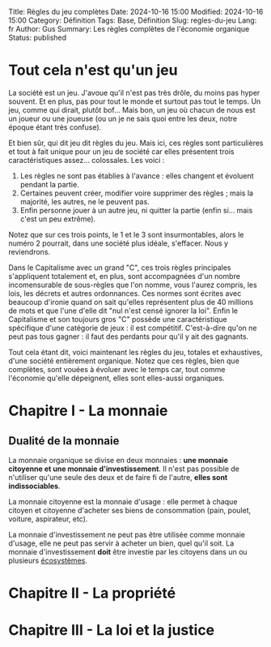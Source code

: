 Title: Règles du jeu complètes
Date: 2024-10-16 15:00
Modified: 2024-10-16 15:00
Category: Définition
Tags: Base, Définition
Slug: regles-du-jeu
Lang: fr
Author: Gus
Summary: Les règles complètes de l'économie organique
Status: published

# Tout cela n'est qu'un jeu

La société est un jeu.
J'avoue qu'il n'est pas très drôle, du moins pas hyper souvent.
Et en plus, pas pour tout le monde et surtout pas tout le temps.
Un jeu, comme qui dirait, plutôt bof...
Mais bon, un jeu où chacun de nous est un joueur ou une joueuse (ou un je ne sais quoi entre les deux, notre époque étant très confuse).

Et bien sûr, qui dit jeu dit règles du jeu.
Mais ici, ces règles sont particulières et tout à fait unique pour un jeu de société car elles présentent trois caractéristiques assez... colossales.
Les voici :
1. Les règles ne sont pas établies à l'avance : elles changent et évoluent pendant la partie.
2. Certaines peuvent créer, modifier voire supprimer des règles ; mais la majorité, les autres, ne le peuvent pas.
3. Enfin personne jouer à un autre jeu, ni quitter la partie (enfin si... mais c'est un peu extrême).

Notez que sur ces trois points, le 1 et le 3 sont insurmontables, alors le numéro 2 pourrait, dans une société plus idéale, s'effacer.
Nous y reviendrons.

Dans le Capitalisme avec un grand "C", ces trois règles principales s'appliquent totalement et, en plus, sont accompagnées d'un nombre incomensurable de sous-règles que l'on nomme, vous l'aurez compris, les lois, les décrets et autres ordonnances.
Ces normes sont écrites avec beaucoup d'ironie quand on sait qu'elles représentent plus de 40 millions de mots et que l'une d'elle dit "nul n'est censé ignorer la loi".
Enfin le Capitalisme et son toujours gros "C" possède une caractéristique spécifique d'une catégorie de jeux : il est compétitif.
C'est-à-dire qu'on ne peut pas tous gagner : il faut des perdants pour qu'il y ait des gagnants.

Tout cela étant dit, voici maintenant les règles du jeu, totales et exhaustives, d'une société entièrement organique.
Notez que ces règles, bien que complètes, sont vouées à évoluer avec le temps car, tout comme l'économie qu'elle dépeignent, elles sont elles-aussi organiques.


# Chapitre I - La monnaie
## Dualité de la monnaie

La monnaie organique se divise en deux monnaies : **une monnaie citoyenne et une monnaie d'investissement**.
Il n'est pas possible de n'utiliser qu'une seule des deux et de faire fi de l'autre, **elles sont indissociables**.

La monnaie citoyenne est la monnaie d'usage : elle permet à chaque citoyen et citoyenne d'acheter ses biens de consommation (pain, poulet, voiture, aspirateur, etc).

La monnaie d'investissement ne peut pas être utilisée comme monnaie d'usage, elle ne peut pas servir à acheter un bien, quel qu'il soit.
La monnaie d'investissement **doit** être investie par les citoyens dans un ou plusieurs [écosystèmes]({filename}/definitions/ecosysteme.md).

# Chapitre II - La propriété

# Chapitre III - La loi et la justice


